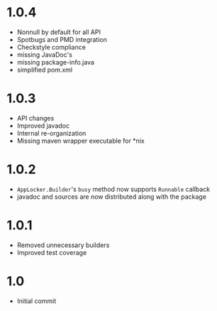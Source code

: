 # 1.0.4
- Nonnull by default for all API
- Spotbugs and PMD integration
- Checkstyle compliance
- missing JavaDoc's
- missing package-info.java
- simplified pom.xml

# 1.0.3
- API changes
- Improved javadoc
- Internal re-organization
- Missing maven wrapper executable for *nix

# 1.0.2
- `AppLocker.Builder`'s `busy` method now supports `Runnable` callback
- javadoc and sources are now distributed along with the package 

# 1.0.1
- Removed unnecessary builders
- Improved test coverage

# 1.0
- Initial commit

